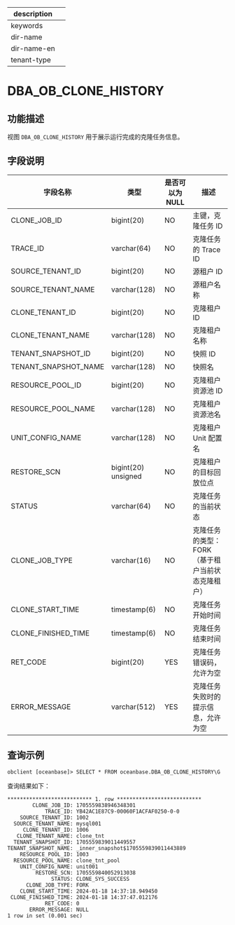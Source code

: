 |description||
|---|---|
|keywords||
|dir-name||
|dir-name-en||
|tenant-type||

# DBA_OB_CLONE_HISTORY

## 功能描述

视图 `DBA_OB_CLONE_HISTORY` 用于展示运行完成的克隆任务信息。

## 字段说明

| **字段名称** | **类型** | **是否可以为 NULL** | **描述** |
| --- | --- | --- | --- |
| CLONE_JOB_ID | bigint(20) | NO | 主键，克隆任务 ID |
| TRACE_ID | varchar(64) | NO | 克隆任务的 Trace ID |
| SOURCE_TENANT_ID | bigint(20) | NO | 源租户 ID |
| SOURCE_TENANT_NAME | varchar(128) | NO | 源租户名称 |
| CLONE_TENANT_ID | bigint(20) | NO | 克隆租户  ID |
| CLONE_TENANT_NAME | varchar(128) | NO | 克隆租户名称 |
| TENANT_SNAPSHOT_ID | bigint(20) | NO | 快照 ID |
| TENANT_SNAPSHOT_NAME | varchar(128) | NO | 快照名 |
| RESOURCE_POOL_ID | bigint(20) | NO | 克隆租户资源池 ID |
| RESOURCE_POOL_NAME | varchar(128) | NO | 克隆租户资源池名 |
| UNIT_CONFIG_NAME | varchar(128) | NO | 克隆租户 Unit 配置名 |
| RESTORE_SCN | bigint(20) unsigned | NO | 克隆租户的目标回放位点 |
| STATUS | varchar(64) | NO | 克隆任务的当前状态 |
| CLONE_JOB_TYPE | varchar(16) | NO | 克隆任务的类型：FORK（基于租户当前状态克隆租户）|
| CLONE_START_TIME | timestamp(6) | NO | 克隆任务开始时间 |
| CLONE_FINISHED_TIME | timestamp(6) | NO | 克隆任务结束时间 |
| RET_CODE | bigint(20) | YES | 克隆任务错误码，允许为空 |
| ERROR_MESSAGE | varchar(512) | YES | 克隆任务失败时的提示信息，允许为空 |

## 查询示例

```shell
obclient [oceanbase]> SELECT * FROM oceanbase.DBA_OB_CLONE_HISTORY\G
```

查询结果如下：

```shell
*************************** 1. row ***************************
        CLONE_JOB_ID: 1705559838946348301
            TRACE_ID: YB42AC1E87C9-00060F1ACFAF0250-0-0
    SOURCE_TENANT_ID: 1002
  SOURCE_TENANT_NAME: mysql001
     CLONE_TENANT_ID: 1006
   CLONE_TENANT_NAME: clone_tnt
  TENANT_SNAPSHOT_ID: 1705559839011449557
TENANT_SNAPSHOT_NAME: _inner_snapshot$1705559839011443889
    RESOURCE_POOL_ID: 1003
  RESOURCE_POOL_NAME: clone_tnt_pool
    UNIT_CONFIG_NAME: unit001
         RESTORE_SCN: 1705559840052913038
              STATUS: CLONE_SYS_SUCCESS
      CLONE_JOB_TYPE: FORK
    CLONE_START_TIME: 2024-01-18 14:37:18.949450
 CLONE_FINISHED_TIME: 2024-01-18 14:37:47.012176
            RET_CODE: 0
       ERROR_MESSAGE: NULL
1 row in set (0.001 sec)
```
